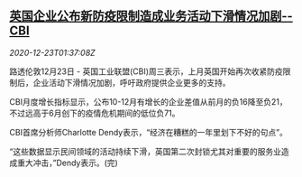 <!--1608690194000-->
[英国企业公布新防疫限制造成业务活动下滑情况加剧--CBI](https://cn.reuters.com/article/uk-cbi-covid-business-hit-1223-idCNKBS28X05P)
------

<div><i>2020-12-23T01:37:08Z</i></div><p>路透伦敦12月23日 - 英国工业联盟(CBI)周三表示，上月英国开始再次收紧防疫限制后，企业活动下滑情况加剧，呼吁政府提供企业更多的支持。</p><p>CBI月度增长指标显示，公布10-12月有增长的企业差值从前月的负16降至负21，不过远高于6月创下的疫情危机期间的低位负71。</p><p>CBI首席分析师Charlotte Dendy表示，“经济在糟糕的一年里划下不好的句点”。</p><p>“这些数据显示民间领域的活动持续下滑，英国第二次封锁尤其对重要的服务业造成重大冲击，”Dendy表示。(完)</p>
